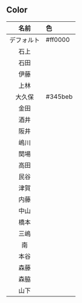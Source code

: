 ## Color

|名前|色|
|:--:|:--|
|デフォルト|#ff0000|
|石上||
|石田||
|伊藤||
|上林||
|大久保|#345beb|
|金田||
|酒井||
|阪井||
|嶋川||
|関場||
|高田||
|民谷||
|津賀||
|内藤||
|中山||
|橋本||
|三嶋||
|南||
|本谷||
|森藤||
|森脇||
|山下||